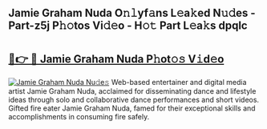 ## Jamie Graham Nuda O𝚗𝚕yf𝚊ns L𝚎a𝚔ed N𝚞𝚍es - Part-z5j P𝚑𝚘tos Vi𝚍𝚎o - H𝚘𝚝 Part L𝚎a𝚔s dpqlc

# <h2><a href="http://kf6bfa7.oniu.top/?m=Jamie+Graham+Nuda">🔗👉 🔴 Jamie Graham Nuda P𝚑ot𝚘𝚜 V𝚒d𝚎o</a></h2>

[![Jamie Graham Nuda Nu𝚍e𝚜](https://i.imgur.com/0qMVB7G.gif)](http://kf6bfa7.oniu.top/?m=Jamie+Graham+Nuda)
Web-based entertainer and digital media artist Jamie Graham Nuda, acclaimed for disseminating dance and lifestyle ideas through solo and collaborative dance performances and short videos. Gifted fire eater Jamie Graham Nuda, famed for their exceptional skills and accomplishments in consuming fire safely.  
